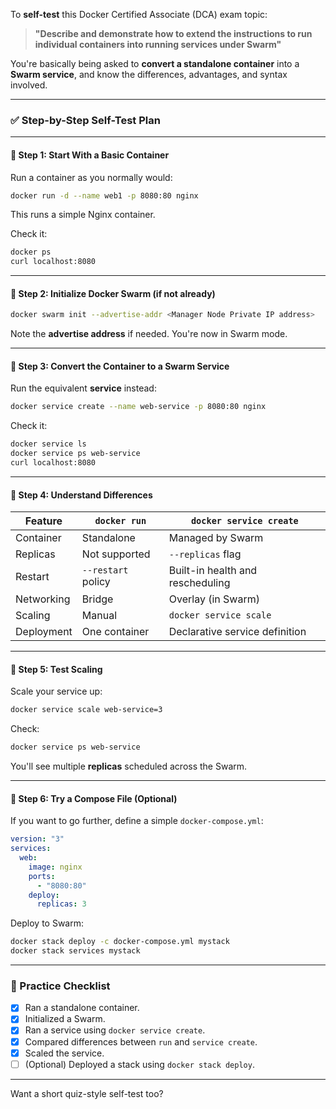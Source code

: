 To **self-test** this Docker Certified Associate (DCA) exam topic:

> **"Describe and demonstrate how to extend the instructions to run individual containers into running services under Swarm"**

You're basically being asked to **convert a standalone container** into a **Swarm service**, and know the differences, advantages, and syntax involved.

---

### ✅ Step-by-Step Self-Test Plan

---

#### 🧪 Step 1: Start With a Basic Container

Run a container as you normally would:

```bash
docker run -d --name web1 -p 8080:80 nginx
```

This runs a simple Nginx container.

Check it:

```bash
docker ps
curl localhost:8080
```

---

#### 🐝 Step 2: Initialize Docker Swarm (if not already)

```bash
docker swarm init --advertise-addr <Manager Node Private IP address>
```

Note the **advertise address** if needed. You're now in Swarm mode.

---

#### 🔄 Step 3: Convert the Container to a Swarm Service

Run the equivalent **service** instead:

```bash
docker service create --name web-service -p 8080:80 nginx
```

Check it:

```bash
docker service ls
docker service ps web-service
curl localhost:8080
```

---

#### 🧠 Step 4: Understand Differences

| Feature | `docker run` | `docker service create` |
|--------|---------------|--------------------------|
| Container | Standalone | Managed by Swarm |
| Replicas | Not supported | `--replicas` flag |
| Restart | `--restart` policy | Built-in health and rescheduling |
| Networking | Bridge | Overlay (in Swarm) |
| Scaling | Manual | `docker service scale` |
| Deployment | One container | Declarative service definition |

---

#### 🧪 Step 5: Test Scaling

Scale your service up:

```bash
docker service scale web-service=3
```

Check:

```bash
docker service ps web-service
```

You'll see multiple **replicas** scheduled across the Swarm.

---

#### 📄 Step 6: Try a Compose File (Optional)

If you want to go further, define a simple `docker-compose.yml`:

```yaml
version: "3"
services:
  web:
    image: nginx
    ports:
      - "8080:80"
    deploy:
      replicas: 3
```

Deploy to Swarm:

```bash
docker stack deploy -c docker-compose.yml mystack
docker stack services mystack
```

---

### 📝 Practice Checklist

- [x] Ran a standalone container.
- [x] Initialized a Swarm.
- [x] Ran a service using `docker service create`.
- [x] Compared differences between `run` and `service create`.
- [x] Scaled the service.
- [ ] (Optional) Deployed a stack using `docker stack deploy`.

---

Want a short quiz-style self-test too?
